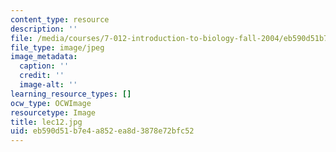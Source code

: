 ```yaml
---
content_type: resource
description: ''
file: /media/courses/7-012-introduction-to-biology-fall-2004/eb590d51b7e4a852ea8d3878e72bfc52_lec12.jpg
file_type: image/jpeg
image_metadata:
  caption: ''
  credit: ''
  image-alt: ''
learning_resource_types: []
ocw_type: OCWImage
resourcetype: Image
title: lec12.jpg
uid: eb590d51-b7e4-a852-ea8d-3878e72bfc52
---
```

